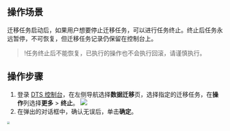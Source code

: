
## 操作场景
迁移任务启动后，如果用户想要停止迁移任务，可以进行任务终止。终止后任务永远暂停，不可恢复，但迁移任务记录仍保留在控制台上。
>!任务终止后不能恢复，已执行的操作也不会执行回滚，请谨慎执行。

## 操作步骤
1. 登录 [DTS 控制台](https://console.cloud.tencent.com/dts/migration)，在左侧导航选择**数据迁移**页，选择指定的迁移任务，在**操作**列选择**更多** > **终止**。
![](https://main.qcloudimg.com/raw/501525a5dc98fd749c3d7a40db3ed8dc.png)
2. 在弹出的对话框中，确认无误后，单击**确定**。<br>
<img src="https://qcloudimg.tencent-cloud.cn/raw/b4efb734eb3cccebd91f02b1075d4c66.png" style="zoom:40%;" />
